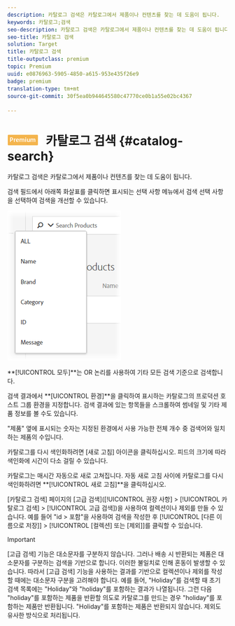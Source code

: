 ```yaml
---
description: 카탈로그 검색은 카탈로그에서 제품이나 컨텐츠를 찾는 데 도움이 됩니다.
keywords: 카탈로그;검색
seo-description: 카탈로그 검색은 카탈로그에서 제품이나 컨텐츠를 찾는 데 도움이 됩니다.
seo-title: 카탈로그 검색
solution: Target
title: 카탈로그 검색
title-outputclass: premium
topic: Premium
uuid: e0876963-5905-4850-a615-953e435f26e9
badge: premium
translation-type: tm+mt
source-git-commit: 30f5ea0b944645580c47770ce0b1a55e02bc4367

---
```



# ![PREMIUM](/help/assets/premium.png) 카탈로그 검색 {#catalog-search}

카탈로그 검색은 카탈로그에서 제품이나 컨텐츠를 찾는 데 도움이 됩니다.

검색 필드에서 아래쪽 화살표를 클릭하면 표시되는 선택 사항 메뉴에서 검색 선택 사항을 선택하여 검색을 개선할 수 있습니다.

![](assets/searchproductsmenu.png)

**[!UICONTROL 모두]**는 OR 논리를 사용하여 기타 모든 검색 기준으로 검색합니다.

검색 결과에서 **[UICONTROL 환경]**을 클릭하여 표시하는 카탈로그의 프로덕션 호스트 그룹 환경을 지정합니다. 검색 결과에 있는 항목들을 스크롤하여 썸네일 및 기타 제품 정보를 볼 수도 있습니다.

&quot;제품&quot; 옆에 표시되는 숫자는 지정된 환경에서 사용 가능한 전체 개수 중 검색어와 일치하는 제품의 수입니다.

카탈로그를 다시 색인화하려면 [새로 고침] 아이콘을 클릭하십시오. 피드의 크기에 따라 색인화에 시간이 다소 걸릴 수 있습니다.

카탈로그는 매시간 자동으로 새로 고쳐집니다. 자동 새로 고침 사이에 카탈로그를 다시 색인화하려면 **[!UICONTROL 새로 고침]**을 클릭하십시오.

[카탈로그 검색] 페이지의 [고급 검색]([!UICONTROL 권장 사항] &gt; [!UICONTROL 카탈로그 검색] &gt; [!UICONTROL 고급 검색])을 사용하여 컬렉션이나 제외를 만들 수 있습니다. 예를 들어 &quot;id &gt; 포함&quot;을 사용하여 검색을 작성한 후 [!UICONTROL [다른 이름으로 저장]] &gt; [!UICONTROL [컬렉션] 또는 [제외]]를 클릭할 수 있습니다.

>[!IMPORTANT]
>
>[고급 검색] 기능은 대소문자를 구분하지 않습니다. 그러나 배송 시 반환되는 제품은 대소문자를 구분하는 검색을 기반으로 합니다. 이러한 불일치로 인해 혼동이 발생할 수 있습니다. 따라서 [고급 검색] 기능을 사용하는 결과를 기반으로 컬렉션이나 제외를 작성할 때에는 대소문자 구분을 고려해야 합니다. 예를 들어, &quot;Holiday&quot;를 검색할 때 초기 검색 목록에는 &quot;Holiday&quot;와 &quot;holiday&quot;를 포함하는 결과가 나열됩니다. 그런 다음 &quot;holiday&quot;를 포함하는 제품을 반환할 의도로 카탈로그를 만드는 경우 &quot;holiday&quot;를 포함하는 제품만 반환됩니다. &quot;Holiday&quot;를 포함하는 제품은 반환되지 않습니다. 제외도 유사한 방식으로 처리됩니다.